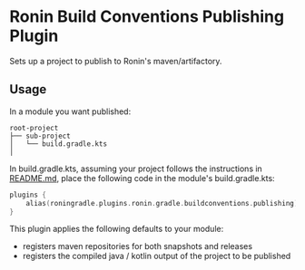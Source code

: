 # Ronin Build Conventions Publishing Plugin

Sets up a project to publish to Ronin's maven/artifactory.  

## Usage

In a module you want published:

```
root-project
├── sub-project
│   └── build.gradle.kts
│   
```

In build.gradle.kts, assuming your project follows the instructions in [README.md](../../README.md), place the following code in the module's build.gradle.kts:

```kotlin
plugins {
    alias(roningradle.plugins.ronin.gradle.buildconventions.publishing)
}
```

This plugin applies the following defaults to your module:

- registers maven repositories for both snapshots and releases
- registers the compiled java / kotlin output of the project to be published
